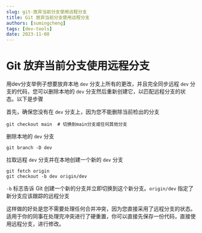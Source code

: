 ```yaml
---
slug: git-放弃当前分支使用远程分支
title: Git 放弃当前分支使用远程分支
authors: [sumingcheng]
tags: [dev-tools]
date: 2023-11-08
---
```


# Git 放弃当前分支使用远程分支



 



用dev分支举例子想要放弃本地 `dev` 分支上所有的更改，并且完全同步远程 `dev` 分支的代码，您可以删除本地的 `dev` 分支然后重新创建它，以匹配远程分支的状态。以下是步骤

首先，确保您没有在 `dev` 分支上，因为您不能删除当前检出的分支

```
git checkout main  # 切换到main分支或任何其他分支
```

删除本地的 `dev` 分支

```
git branch -D dev
```

拉取远程 `dev` 分支并在本地创建一个新的 `dev` 分支

```
git fetch origin
git checkout -b dev origin/dev
```

`-b` 标志告诉 Git 创建一个新的分支并立即切换到这个新分支。`origin/dev` 指定了新分支应该跟踪的远程分支

这样做的好处是您不需要处理任何合并冲突，因为您直接采用了远程分支的状态。适用于你的同事在处理完冲突进行了硬重置，你可以直接先保存一份代码，直接使用远程分支，进行修改。